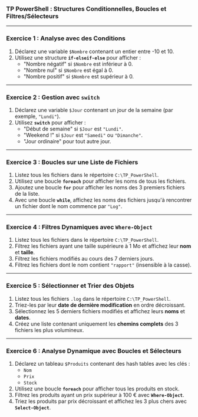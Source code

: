 ### TP PowerShell : Structures Conditionnelles, Boucles et Filtres/Sélecteurs 

---

### **Exercice 1 : Analyse avec des Conditions**

1. Déclarez une variable `$Nombre` contenant un entier entre -10 et 10.
2. Utilisez une structure **`if-elseif-else`** pour afficher :
   - "Nombre négatif" si `$Nombre` est inférieur à 0.
   - "Nombre nul" si `$Nombre` est égal à 0.
   - "Nombre positif" si `$Nombre` est supérieur à 0.

---

### **Exercice 2 : Gestion avec `switch`**

1. Déclarez une variable `$Jour` contenant un jour de la semaine (par exemple, `"Lundi"`).
2. Utilisez **`switch`** pour afficher :
   - "Début de semaine" si `$Jour` est `"Lundi"`.
   - "Weekend !" si `$Jour` est `"Samedi"` ou `"Dimanche"`.
   - "Jour ordinaire" pour tout autre jour.

---

### **Exercice 3 : Boucles sur une Liste de Fichiers**

1. Listez tous les fichiers dans le répertoire `C:\TP_PowerShell`.
2. Utilisez une boucle **`foreach`** pour afficher les noms de tous les fichiers.
3. Ajoutez une boucle **`for`** pour afficher les noms des 3 premiers fichiers de la liste.
4. Avec une boucle **`while`**, affichez les noms des fichiers jusqu'à rencontrer un fichier dont le nom commence par `"Log"`.

---

### **Exercice 4 : Filtres Dynamiques avec `Where-Object`**

1. Listez tous les fichiers dans le répertoire `C:\TP_PowerShell`.
2. Filtrez les fichiers ayant une taille supérieure à 1 Mo et affichez leur **nom** et **taille**.
3. Filtrez les fichiers modifiés au cours des 7 derniers jours.
4. Filtrez les fichiers dont le nom contient `"rapport"` (insensible à la casse).

---

### **Exercice 5 : Sélectionner et Trier des Objets**

1. Listez tous les fichiers `.log` dans le répertoire `C:\TP_PowerShell`.
2. Triez-les par leur **date de dernière modification** en ordre décroissant.
3. Sélectionnez les 5 derniers fichiers modifiés et affichez leurs **noms** et **dates**.
4. Créez une liste contenant uniquement les **chemins complets** des 3 fichiers les plus volumineux.

---

### **Exercice 6 : Analyse Dynamique avec Boucles et Sélecteurs**

1. Déclarez un tableau `$Produits` contenant des hash tables avec les clés :
   - `Nom`
   - `Prix`
   - `Stock`
2. Utilisez une boucle **`foreach`** pour afficher tous les produits en stock.
3. Filtrez les produits ayant un prix supérieur à 100 € avec **`Where-Object`**.
4. Triez les produits par prix décroissant et affichez les 3 plus chers avec **`Select-Object`**.

